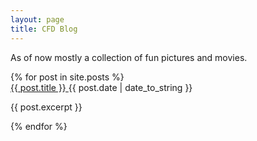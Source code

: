 ```yaml
---
layout: page
title: CFD Blog
---
```


As of now mostly a collection of fun pictures and movies.

<div class="posts">
  {% for post in site.posts %}
  <div class="post">
    <!-- <li> -->
      <a href="{{ post.url }}">
        {{ post.title }}
      </a><span class="post-date">{{ post.date | date_to_string }}</span>
    <!-- </li> -->
    <p>{{ post.excerpt }}</p>   
  </div>  
  {% endfor %}
</div>
